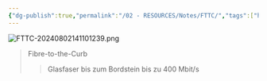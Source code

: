 ```yaml
---
{"dg-publish":true,"permalink":"/02 - RESOURCES/Notes/FTTC/","tags":["hardware","netzwerk"],"noteIcon":"","updated":"2024-08-02T14:11:03.132+02:00"}
---
```


![FTTC-20240802141101239.png](/img/user/02%20-%20RESOURCES/Files/IMG/FTTC-20240802141101239.png)
>Fibre-to-the-Curb
>>Glasfaser bis zum Bordstein
>>bis zu 400 Mbit/s